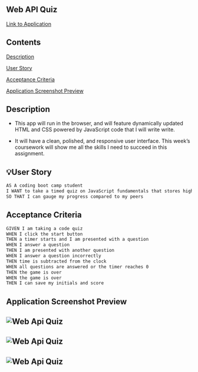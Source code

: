 ## Web API Quiz

[Link to Application]()

## Contents

[Description](#description)

[User Story](#userstory)

[Acceptance Criteria](#acceptancecriteria)

[Application Screenshot Preview](#application-screenshot-preview)

## Description

- This app will run in the browser, and will feature dynamically updated HTML and CSS powered by JavaScript code that I will write write.

- It will have a clean, polished, and responsive user interface. This week’s coursework will show me all the skills I need to succeed in this assignment.

## 💡User Story

```md
AS A coding boot camp student
I WANT to take a timed quiz on JavaScript fundamentals that stores high scores
SO THAT I can gauge my progress compared to my peers
```

## Acceptance Criteria

```md
GIVEN I am taking a code quiz
WHEN I click the start button
THEN a timer starts and I am presented with a question
WHEN I answer a question
THEN I am presented with another question
WHEN I answer a question incorrectly
THEN time is subtracted from the clock
WHEN all questions are answered or the timer reaches 0
THEN the game is over
WHEN the game is over
THEN I can save my initials and score
```

## Application Screenshot Preview

## ![Web Api Quiz](./images/Web_Quiz_1.png)

## ![Web Api Quiz](./images/Web_Quiz_2.png)

## ![Web Api Quiz](./images/Web_Quiz_3.png)
